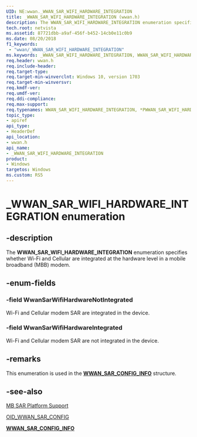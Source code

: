```yaml
---
UID: NE:wwan._WWAN_SAR_WIFI_HARDWARE_INTEGRATION
title: _WWAN_SAR_WIFI_HARDWARE_INTEGRATION (wwan.h)
description: The WWAN_SAR_WIFI_HARDWARE_INTEGRATION enumeration specifies whether Wi-Fi and Cellular are integrated at the hardware level in a mobile broadband (MBB) modem.
tech.root: netvista
ms.assetid: 87721dbb-a9af-456f-b452-14cb0e11c0b9
ms.date: 08/20/2018
f1_keywords:
 - "wwan/_WWAN_SAR_WIFI_HARDWARE_INTEGRATION"
ms.keywords: _WWAN_SAR_WIFI_HARDWARE_INTEGRATION, WWAN_SAR_WIFI_HARDWARE_INTEGRATION, *PWWAN_SAR_WIFI_HARDWARE_INTEGRATION, 
req.header: wwan.h
req.include-header:
req.target-type:
req.target-min-winverclnt: Windows 10, version 1703
req.target-min-winversvr:
req.kmdf-ver:
req.umdf-ver:
req.ddi-compliance:
req.max-support:
req.typenames: WWAN_SAR_WIFI_HARDWARE_INTEGRATION, *PWWAN_SAR_WIFI_HARDWARE_INTEGRATION
topic_type: 
- apiref
api_type: 
- HeaderDef
api_location: 
- wwan.h
api_name: 
- _WWAN_SAR_WIFI_HARDWARE_INTEGRATION
product:
- Windows
targetos: Windows
ms.custom: RS5
---
```


# _WWAN_SAR_WIFI_HARDWARE_INTEGRATION enumeration

## -description

The **WWAN_SAR_WIFI_HARDWARE_INTEGRATION** enumeration specifies whether Wi-Fi and Cellular are integrated at the hardware level in a mobile broadband (MBB) modem.

## -enum-fields

### -field WwanSarWifiHardwareNotIntegrated 

Wi-Fi and Cellular modem SAR are integrated in the device.

### -field WwanSarWifiHardwareIntegrated 

Wi-Fi and Cellular modem SAR are not integrated in the device.

## -remarks

This enumeration is used in the [**WWAN_SAR_CONFIG_INFO**](ns-wwan-_wwan_sar_config_info.md) structure.

## -see-also

[MB SAR Platform Support](https://docs.microsoft.com/windows-hardware/drivers/network/mb-sar-platform-support)

[OID_WWAN_SAR_CONFIG](https://docs.microsoft.com/windows-hardware/drivers/network/oid-wwan-sar-config)

[**WWAN_SAR_CONFIG_INFO**](ns-wwan-_wwan_sar_config_info.md)
